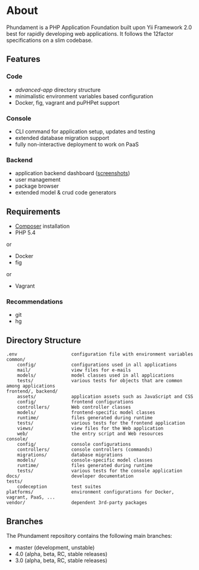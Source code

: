 About
=====

Phundament is a PHP Application Foundation built upon Yii Framework 2.0 best for rapidly developing web
applications. It follows the 12factor specifications on a slim codebase.

Features
--------

### Code

- *advanced-app* directory structure
- minimalistic environment variables based configuration
- Docker, fig, vagrant and puPHPet support

### Console

- CLI command for application setup, updates and testing
- extended database migration support
- fully non-interactive deployment to work on PaaS

### Backend

- application backend dashboard ([screenshots](https://plus.google.com/+Phundament/posts/7y1TkmmsrcN?pid=6070967303804764434&oid=114873431066202526630))
- user management
- package browser
- extended model & crud code generators

Requirements
------------

- [Composer](http://getcomposer.org/doc/00-intro.md#installation-nix) installation
- PHP 5.4

or  
 
 - Docker
 - fig
  
or 
 
 - Vagrant

### Recommendations

- git
- hg

Directory Structure
-------------------

```
.env                    configuration file with environment variables
common/
    config/             configurations used in all applications
    mail/               view files for e-mails
    models/             model classes used in all applications
    tests/              various tests for objects that are common among applications
frontend/, backend/
    assets/             application assets such as JavaScript and CSS
    config/             frontend configurations
    controllers/        Web controller classes
    models/             frontend-specific model classes
    runtime/            files generated during runtime
    tests/              various tests for the frontend application
    views/              view files for the Web application
    web/                the entry script and Web resources
console/
    config/             console configurations
    controllers/        console controllers (commands)
    migrations/         database migrations
    models/             console-specific model classes
    runtime/            files generated during runtime
    tests/              various tests for the console application
docs/                   developer documentation
tests/
    codeception         test suites
platforms/              environment configurations for Docker, vagrant, PaaS, ...
vendor/                 dependent 3rd-party packages
```

Branches
--------

The Phundament repository contains the following main branches:

- master (development, unstable)
- 4.0 (alpha, beta, RC, stable releases)
- 3.0 (alpha, beta, RC, stable releases)
